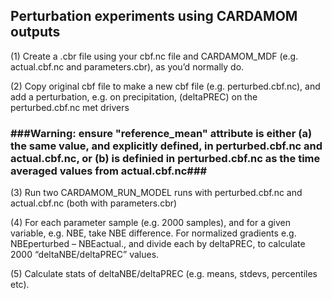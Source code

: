 ## Perturbation experiments using CARDAMOM outputs

(1) Create a .cbr file using your cbf.nc file and CARDAMOM_MDF (e.g. actual.cbf.nc and parameters.cbr), as you’d normally do.

(2) Copy original cbf file to make a new cbf file (e.g. perturbed.cbf.nc), and add a perturbation, e.g. on precipitation, (deltaPREC) on the perturbed.cbf.nc met drivers

### ###Warning: ensure "reference_mean" attribute is either (a) the same value, and explicitly defined, in perturbed.cbf.nc and actual.cbf.nc, or (b) is definied in perturbed.cbf.nc as the time averaged values from actual.cbf.nc###

(3) Run two CARDAMOM_RUN_MODEL runs with perturbed.cbf.nc and actual.cbf.nc (both with parameters.cbr)

(4) For each parameter sample (e.g. 2000 samples), and for a given variable, e.g. NBE, take NBE difference.
For normalized gradients e.g. NBEperturbed – NBEactual., and divide each by deltaPREC, to calculate 2000 “deltaNBE/deltaPREC” values.

(5) Calculate stats of deltaNBE/deltaPREC (e.g. means, stdevs, percentiles etc).
